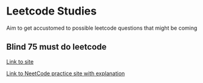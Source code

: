 # Leetcode Studies

Aim to get accustomed to possible leetcode questions that might be coming

## Blind 75 must do leetcode
[Link to site](https://leetcode.com/problem-list/xi4ci4ig/)

[Link to NeetCode practice site with explanation](https://neetcode.io/practice?tab=blind75)
